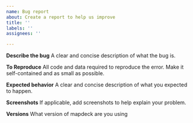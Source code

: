 ```yaml
---
name: Bug report
about: Create a report to help us improve
title: ''
labels: ''
assignees: ''

---
```


<!--Try and complete all sections, but delete those which don't apply-->
<!--use markdown to format code chunks
```r
x <- c(1,2,3)
```
--->

**Describe the bug**
A clear and concise description of what the bug is.

**To Reproduce**
All code and data required to reproduce the error. Make it self-contained and as small as possible.

**Expected behavior**
A clear and concise description of what you expected to happen.

**Screenshots**
If applicable, add screenshots to help explain your problem.

**Versions**
What version of mapdeck are you using
